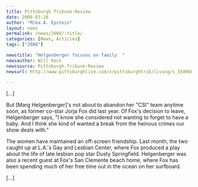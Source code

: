 ```yaml
---
title: Pittsburgh Tribune-Review
date: 2008-03-26
author: "Mika A. Epstein"
layout: news
permalink: /news/2008/:title/
categories: [News, Articles]
tags: ["2008"]

newstitle: "Helgenberger focuses on family  "
newsauthor: Will Keck  
newssource: Pittsburgh Tribune-Review  
newsurl: http://www.pittsburghlive.com/x/pittsburghtrib/living/s_558968.html  

---
```


[...]

But [Marg Helgenberger]'s not about to abandon her "CSI" team anytime soon, as former co-star Jorja Fox did last year. Of Fox's decision to leave, Helgenberger says, "I know she considered not wanting to forget to have a baby. And I think she kind of wanted a break from the heinous crimes our show deals with."

The women have maintained an off-screen friendship. Last month, the two caught up at L.A.'s Gay and Lesbian Center, where Fox produced a play about the life of late lesbian pop star Dusty Springfield. Helgenberger was also a recent guest at Fox's San Clemente beach home, where Fox has been spending much of her free time out in the ocean on her surfboard. 

[...]  
